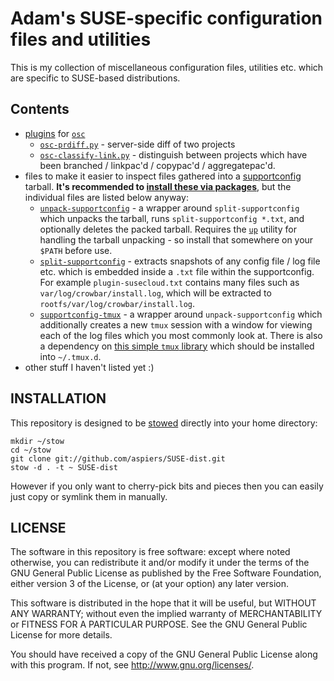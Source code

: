 # Adam's SUSE-specific configuration files and utilities

This is my collection of miscellaneous configuration files, utilities
etc. which are specific to SUSE-based distributions.

## Contents

*   [plugins](http://en.opensuse.org/openSUSE:OSC_plugins) for [`osc`](http://en.opensuse.org/openSUSE:OSC)
    * [`osc-prdiff.py`](https://github.com/aspiers/SUSE-dist/blob/master/.osc-plugins/osc-prdiff.py) - server-side diff of two projects
    * [`osc-classify-link.py`](https://github.com/aspiers/SUSE-dist/blob/master/.osc-plugins/osc-classify-link.py) - distinguish between projects which have been branched / linkpac'd / copypac'd / aggregatepac'd.
*   files to make it easier to inspect files gathered into a [supportconfig](http://www.novell.com/communities/node/2332/supportconfig-linux) tarball.  **It's recommended to [install these via packages](https://software.opensuse.org/package/supportconfig-utils)**, but the individual files are listed below anyway:
    *   [`unpack-supportconfig`](https://github.com/aspiers/SUSE-dist/blob/master/bin/unpack-supportconfig) - a wrapper around `split-supportconfig` which unpacks the tarball, runs `split-supportconfig *.txt`, and optionally deletes the packed tarball.  Requires the [`up`](https://github.com/aspiers/shell-env/blob/master/bin/up) utility for handling the tarball unpacking - so install that somewhere on your `$PATH` before use.
    *   [`split-supportconfig`](https://github.com/aspiers/SUSE-dist/blob/master/bin/split-supportconfig) - extracts snapshots of any config file / log file etc. which is embedded inside a `.txt` file within the supportconfig.  For example `plugin-susecloud.txt` contains many files such as `var/log/crowbar/install.log`, which will be extracted to `rootfs/var/log/crowbar/install.log`.
    *   [`supportconfig-tmux`](https://github.com/aspiers/SUSE-dist/blob/master/bin/supportconfig-tmux) - a wrapper around `unpack-supportconfig` which additionally creates a new `tmux` session with a window for viewing each of the log files which you most commonly look at.  There is also a dependency on [this simple `tmux` library](https://github.com/aspiers/screenrc/blob/master/.tmux.d/lib) which should be installed into `~/.tmux.d`.
*   other stuff I haven't listed yet :)

## <a name="install">INSTALLATION</a>

This repository is designed to be [stowed](http://www.gnu.org/software/stow/)
directly into your home directory:

    mkdir ~/stow
    cd ~/stow
    git clone git://github.com/aspiers/SUSE-dist.git
    stow -d . -t ~ SUSE-dist

However if you only want to cherry-pick bits and pieces then you can
easily just copy or symlink them in manually.

## LICENSE

The software in this repository is free software: except where noted
otherwise, you can redistribute it and/or modify it under the terms of
the GNU General Public License as published by the Free Software
Foundation, either version 3 of the License, or (at your option) any
later version.

This software is distributed in the hope that it will be useful, but
WITHOUT ANY WARRANTY; without even the implied warranty of
MERCHANTABILITY or FITNESS FOR A PARTICULAR PURPOSE.  See the GNU
General Public License for more details.

You should have received a copy of the GNU General Public License
along with this program.  If not, see <http://www.gnu.org/licenses/>.
